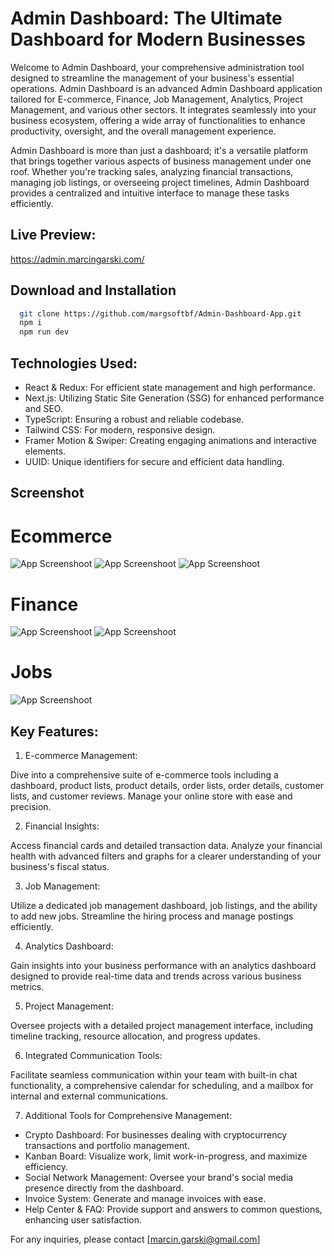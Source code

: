 # Admin Dashboard: The Ultimate Dashboard for Modern Businesses

Welcome to Admin Dashboard, your comprehensive administration tool designed to streamline the management of your business's essential operations. Admin Dashboard is an advanced Admin Dashboard application tailored for E-commerce, Finance, Job Management, Analytics, Project Management, and various other sectors. It integrates seamlessly into your business ecosystem, offering a wide array of functionalities to enhance productivity, oversight, and the overall management experience.

Admin Dashboard is more than just a dashboard; it's a versatile platform that brings together various aspects of business management under one roof. Whether you're tracking sales, analyzing financial transactions, managing job listings, or overseeing project timelines, Admin Dashboard provides a centralized and intuitive interface to manage these tasks efficiently.

## Live Preview:

https://admin.marcingarski.com/

## Download and Installation

```bash
  git clone https://github.com/margsoftbf/Admin-Dashboard-App.git
  npm i
  npm run dev
```

## Technologies Used:

- React & Redux: For efficient state management and high performance.
- Next.js: Utilizing Static Site Generation (SSG) for enhanced performance and SEO.
- TypeScript: Ensuring a robust and reliable codebase.
- Tailwind CSS: For modern, responsive design.
- Framer Motion & Swiper: Creating engaging animations and interactive elements.
- UUID: Unique identifiers for secure and efficient data handling.

## Screenshot

# Ecommerce

![App Screenshoot](https://github.com/margsoftbf/Admin-Dashboard-App/blob/main/public/assets/screenshot/ProductDetails.png)
![App Screenshoot](https://github.com/margsoftbf/Admin-Dashboard-App/blob/main/public/assets/screenshot/Productlist.png)
![App Screenshoot](https://github.com/margsoftbf/Admin-Dashboard-App/blob/main/public/assets/screenshot/Orderlist.png)

# Finance

![App Screenshoot](https://github.com/margsoftbf/Admin-Dashboard-App/blob/main/public/assets/screenshot/Cards.png?raw=true)
![App Screenshoot](https://github.com/margsoftbf/Admin-Dashboard-App/blob/main/public/assets/screenshot/Finance.png)

# Jobs

![App Screenshoot](https://github.com/margsoftbf/Admin-Dashboard-App/blob/main/public/assets/screenshot/Jobs.png)

## Key Features:

1. E-commerce Management:

Dive into a comprehensive suite of e-commerce tools including a dashboard, product lists, product details, order lists, order details, customer lists, and customer reviews. Manage your online store with ease and precision.

2. Financial Insights:

Access financial cards and detailed transaction data. Analyze your financial health with advanced filters and graphs for a clearer understanding of your business's fiscal status.

3. Job Management:

Utilize a dedicated job management dashboard, job listings, and the ability to add new jobs. Streamline the hiring process and manage postings efficiently.

4. Analytics Dashboard:

Gain insights into your business performance with an analytics dashboard designed to provide real-time data and trends across various business metrics.

5. Project Management:

Oversee projects with a detailed project management interface, including timeline tracking, resource allocation, and progress updates.

6. Integrated Communication Tools:

Facilitate seamless communication within your team with built-in chat functionality, a comprehensive calendar for scheduling, and a mailbox for internal and external communications.

7. Additional Tools for Comprehensive Management:

- Crypto Dashboard: For businesses dealing with cryptocurrency transactions and portfolio management.
- Kanban Board: Visualize work, limit work-in-progress, and maximize efficiency.
- Social Network Management: Oversee your brand's social media presence directly from the dashboard.
- Invoice System: Generate and manage invoices with ease.
- Help Center & FAQ: Provide support and answers to common questions, enhancing user satisfaction.

For any inquiries, please contact [marcin.garski@gmail.com]
